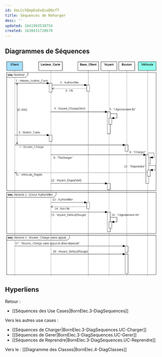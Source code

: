 ```yaml
---
id: XeLCc5QepEaGvQioDQsfT
title: Séquences de Reharger
desc: ''
updated: 1641903538754
created: 1638431728670
---
```


## Diagrammes de Séquences

![](/assets/images/DiagSeq.Recharger.png)

## Hyperliens 
Retour :
- [[Séquences des Use Cases|BornElec.3-DiagSequences]]

Vers les autres use cases :
- [[Séquences de Charger|BornElec.3-DiagSequences.UC-Charger]]
- [[Séquences de Gerer|BornElec.3-DiagSequences.UC-Gerer]]
- [[Séquences de Reprendre|BornElec.3-DiagSequences.UC-Reprendre]]


Vers le : [[Diagramme des Classes|BornElec.4-DiagClasses]]